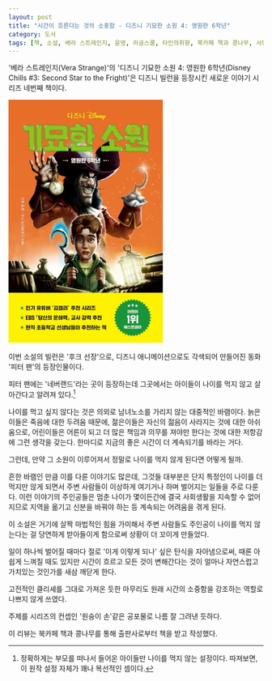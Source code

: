 ```yaml
---
layout: post
title: "시간이 흐른다는 것의 소중함 - 디즈니 기묘한 소원 4: 영원한 6학년"
category: 도서
tags: [책, 소설, 베라 스트레인지, 윤영, 라곰스쿨, 타인의취향, 북카페 책과 콩나무, 서평]
---
```


'베라 스트레인지(Vera Strange)'의
'디즈니 기묘한 소원 4: 영원한 6학년(Disney Chills #3: Second Star to the Fright)'은
디즈니 빌런을 등장시킨 새로운 이야기 시리즈 네번째 책이다.

![표지](/images/disney-chills-3-second-star-to-the-fright-book-h480.jpg)

이번 소설의 빌런은 '후크 선장'으로,
디즈니 애니메이션으로도 각색되어 만들어진 동화 '피터 팬'의 등장인물이다.

피터 팬에는 '네버랜드'라는 곳이 등장하는데
그곳에서는 아이들이 나이를 먹지 않고 살아간다고 알려져 있다.[^1]

[^1]: 정확하게는 부모를 떠나서 들어온 아이들만 나이를 먹지 않는 설정이다. 따져보면, 이 원작 설정 자체가 꽤나 복선적인 셈이다.

나이를 먹고 싶지 않다는 것은 의외로 남녀노소를 가리지 않는 대중적인 바램이다.
늙은이들은 죽음에 대한 두려움 때문에,
젊은이들은 자신의 젊음이 사라지는 것에 대한 아쉬움으로,
어린이들은 어른이 되고 더 많은 책임과 의무를 져야만 한다는 것에 대한 저항감에 그런 생각을 갖는다.
한마디로 지금의 좋은 시간이 더 계속되기를 바라는 거다.

그런데, 만약 그 소원이 이루어져서
정말로 나이를 먹지 않게 된다면 어떻게 될까.

흔한 바램인 만큼 이를 다룬 이야기도 많은데,
그것들 대부분은 단지 특정인이 나이를 더 먹지만 않게 되면서
주변 사람들이 이상하게 여기거나 하며 벌어지는 일들을 주로 다룬다.
이런 이야기의 주인공들은 멈춘 나이가 몇이든간에 결국 사회생활을 지속할 수 없어지므로
지역을 옮기고 신분을 바꿔야 하는 등 계속되는 어려움을 겪게 된다.

이 소설은 거기에 살짝 마법적인 힘을 가미해서
주변 사람들도 주인공이 나이를 먹지 않는다는 걸 당연하게 받아들이게 함으로써
상황이 더 꼬이게 만들었다.

일이 하나씩 벌어질 때마다 절로 '이게 이렇게 되나' 싶은 탄식을 자아냄으로써,
때론 아쉽게 느껴질 때도 있지만
시간이 흐르고 모든 것이 변해간다는 것이
얼마나 자연스럽고 가치있는 것인가를 새삼 깨닫게 한다.

고전적인 클리셰를 그대로 가져온 듯한 마무리<!-- 한국의 신선놀음구경, 일본의 우라시마 타로 등 -->도
원래 시간의 소중함을 강조하는 역할로 나쁘지 않게 쓰였다.

주제를 시리즈의 컨셉인 '원숭이 손'같은 공포물로 나름 잘 그려낸 듯하다.



<div class="im im-info">
이 리뷰는 북카페 책과 콩나무를 통해 출판사로부터 책을 받고 작성했다.
</div>
